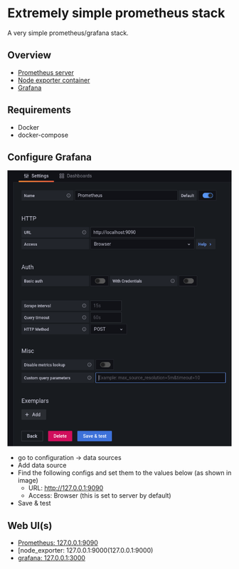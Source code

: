 # Extremely simple prometheus stack

A very simple prometheus/grafana stack.

## Overview
 - [Prometheus server](https://prometheus.io/docs/prometheus/latest/installation/)
 - [Node exporter container](https://github.com/prometheus/node_exporter)
 - [Grafana](https://grafana.com/docs/grafana/latest/installation/docker/)

## Requirements
  - Docker
  - docker-compose

## Configure Grafana
![Prometheus config](./image/prometheus_setup.png)
 - go to configuration -> data sources
 - Add data source
 - Find the following configs and set them to the values below (as shown in image)
    * URL: http://127.0.0.1:9090
    * Access: Browser (this is set to server by default)
 - Save & test

## Web UI(s)
 - [Prometheus: 127.0.0.1:9090](127.0.0.1:9090)
 - [node_exporter: 127.0.0.1:9000(127.0.0.1:9000)
 - [grafana: 127.0.0.1:3000](127.0.0.1:3000)
